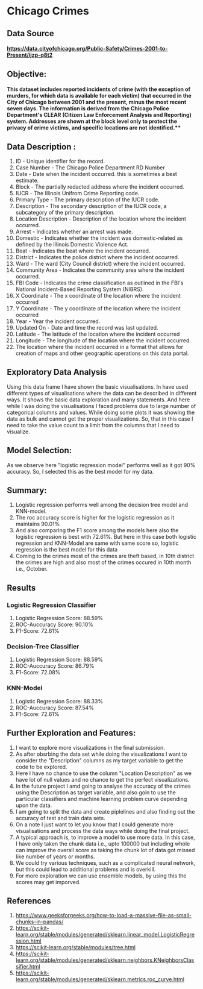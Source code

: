 # Chicago Crimes
## Data Source
#### https://data.cityofchicago.org/Public-Safety/Crimes-2001-to-Present/ijzp-q8t2
## Objective:
#### This dataset includes reported incidents of crime (with the exception of murders, for which data is available for each victim) that occurred in the City of Chicago between 2001 and the present, minus the most recent seven days. The information is derived from the Chicago Police Department's CLEAR (Citizen Law Enforcement Analysis and Reporting) system. Addresses are shown at the block level only to protect the privacy of crime victims, and specific locations are not identified.**
## Data Description :
1. ID -  Unique identifier for the record. 
2. Case Number - The Chicago Police Department RD Number
3. Date - Date when the incident occurred. this is sometimes a best estimate.
4. Block - The partially redacted address where the incident occurred.
5. IUCR - The Illinois Unifrom Crime Reporting code.
6. Primary Type - The primary description of the IUCR code.
7. Description - The secondary description of the IUCR code, a subcategory of the primary description.
8. Location Description - Description of the location where the incident occurred.
9. Arrest - Indicates whether an arrest was made.
10. Domestic - Indicates whether the incident was domestic-related as defined by the Illinois Domestic Violence Act.
11. Beat - Indicates the beat where the incident occurred.
12. District - Indicates the police district where the incident occurred.
13. Ward - The ward (City Council district) where the incident occurred.
14. Community Area - Indicates the community area where the incident occurred.
15. FBI Code - Indicates the crime classification as outlined in the FBI's National Incident-Based Reporting System (NIBRS).
16. X Coordinate - The x coordinate of the location where the incident occurred
17. Y Coordinate - The y coordinate of the location where the incident occurred
18. Year - Year the incident occurred.
19. Updated On - Date and time the record was last updated.
20. Latitude - The latitude of the location where the incident occurred
21. Longitude - The longitude of the location where the incident occurred. 
22. The location where the incident occurred in a format that allows for creation of maps and other geographic operations on this data portal. 
## Exploratory Data Analysis
Using this data frame I have shown the basic visualisations. In have used different types of visualisations where the data can be described in different ways. It shows the basic data exploration and many statements. And here while I was doing the visualisations I faced problems due to large number of categorical columns and values. While doing some plots it was showing the data as bulk and cannot get the proper visualizations. So, that in this case I need to take the value count to a limit from the columns that I need to visualize.
## Model Selection:
As we observe here "logistic regression model" performs well as it got 90% accuracy. So, I selected this as the best model for my data.
## Summary:
1. Logistic regression performs well among the decision tree model and KNN-model.
2. The roc accuracy score is higher for the logistic regression as it maintains 90.01% 
3. And also comparing the F1 score among the models here also the logistic regression is best with 72.61%. But here in this case both logistic regression and KNN-Model are same with same score so, logistic regression is the best model for this data
4. Coming to the crimes most of the crimes are theft based, in 10th district the crimes are high and also most of the crimes occured in 10th month i.e., October.
## Results
### Logistic Regression Classifier
1. Logistic Regression Score: 88.59%
2. ROC-Auccuracy Score: 90.10%
3. F1-Score: 72.61%
### Decision-Tree Classifier
1. Logistic Regression Score: 88.59%
2. ROC-Auccuracy Score: 86.79%
3. F1-Score: 72.08%
### KNN-Model 
1. Logistic Regression Score: 88.33%
2. ROC-Auccuracy Score: 87.54%
3. F1-Score: 72.61%
## Further Exploration and Features:
1. I want to explore more visualizations in the final submission.
2. As after obsrbing the data set while doing the visualizations I want to consider the "Description" columns as my target variable to get the code to be explored. 
3. Here I have no chance to use the column "Location Description" as we have lot of null values and no chance to get the perfect visualizations.
4. In the future project I amd going to analyse the accuracy of the crimes using the Description as target variable, and also goin to use the particular classifiers and machine learning problem curve depending upon the data. 
5. I am going to split the data and create piplelines and also finding out the accuracy of test and train data sets.
6. On a note I just want to let you know that I could generate more visualisations and process the data ways while doing the final project.
7. A typical approach is, to improve a model to use more data. In this case, I have only taken the chunk data i.e., upto 100000 but including whole can improve the overall score as taking the chunk lot of data got missed like number of years or months.
8. We could try various techniques, such as a complicated neural network, but this could lead to additional problems and is overkill.
9. For more exploration we can use ensemble models, by using this the scores may get imporved.
## References
1. https://www.geeksforgeeks.org/how-to-load-a-massive-file-as-small-chunks-in-pandas/
2. https://scikit-learn.org/stable/modules/generated/sklearn.linear_model.LogisticRegression.html
3. https://scikit-learn.org/stable/modules/tree.html
4. https://scikit-learn.org/stable/modules/generated/sklearn.neighbors.KNeighborsClassifier.html
5. https://scikit-learn.org/stable/modules/generated/sklearn.metrics.roc_curve.html
